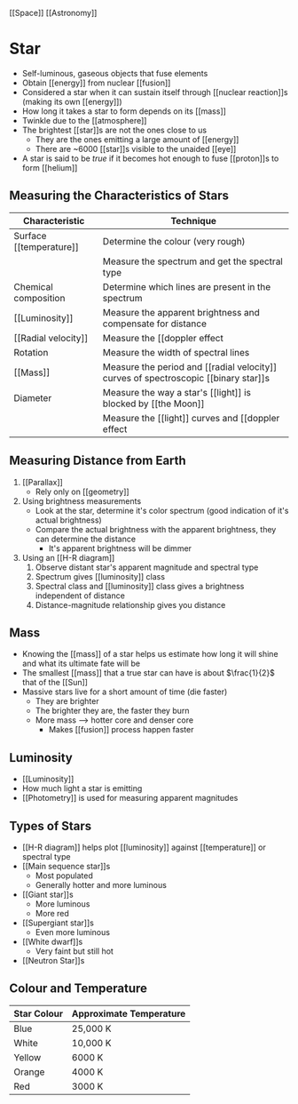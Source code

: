 [[Space]] [[Astronomy]]

# Star
- Self-luminous, gaseous objects that fuse elements
- Obtain [[energy]] from nuclear [[fusion]]
- Considered a star when it can sustain itself through  [[nuclear reaction]]s (making its own [[energy]])
- How long it takes a star to form depends on its [[mass]]
- Twinkle due to the [[atmosphere]]
- The brightest [[star]]s are not the ones close to us
  - They are the ones emitting a large amount of [[energy]]
  - There are ~6000 [[star]]s visible to the unaided [[eye]]
- A star is said to be *true* if it becomes hot enough to fuse [[proton]]s to form [[helium]]

## Measuring the Characteristics of Stars
| Characteristic          | Technique                                                                           |
| ----------------------- | ----------------------------------------------------------------------------------- |
| Surface [[temperature]] | Determine the colour (very rough)                                                   |
|                         | Measure the spectrum and get the spectral type                                      |
| Chemical composition    | Determine which lines are present in the spectrum                                   |
| [[Luminosity]]          | Measure the apparent brightness and compensate for distance                         |
| [[Radial velocity]]     | Measure the [[doppler effect|doppler shift]] in the spectrum                                       |
| Rotation                | Measure the width of spectral lines                                                 |
| [[Mass]]                | Measure the period and [[radial velocity]] curves of spectroscopic [[binary star]]s |
| Diameter                | Measure the way a star's [[light]] is blocked by [[the Moon]]                       |
|                         | Measure the [[light]] curves and [[doppler effect|doppler shift]]s for eclipsing [[binary star]]s  |

## Measuring Distance from Earth
1. [[Parallax]]
   - Rely only on [[geometry]]
2. Using brightness measurements
   - Look at the star, determine it's color spectrum (good indication of it's actual brightness)
   - Compare the actual brightness with the apparent brightness, they can determine the distance
     - It's apparent brightness will be dimmer
3. Using an [[H-R diagram]]
   1. Observe distant star's apparent magnitude and spectral type
   2. Spectrum gives [[luminosity]] class
   3. Spectral class and [[luminosity]] class gives a brightness independent of distance
   4. Distance-magnitude relationship gives you distance

## Mass
- Knowing the [[mass]] of a star helps us estimate how long it will shine and what its ultimate fate will be
- The smallest [[mass]] that a true star can have is about $\frac{1}{2}$ that of the [[Sun]]
- Massive stars live for a short amount of time (die faster)
  - They are brighter
  - The brighter they are, the faster they burn
  - More mass --> hotter core and denser core
    - Makes [[fusion]] process happen faster

## Luminosity
- [[Luminosity]]
- How much light a star is emitting
- [[Photometry]] is used for measuring apparent magnitudes

## Types of Stars
- [[H-R diagram]] helps plot [[luminosity]] against [[temperature]] or spectral type
- [[Main sequence star]]s
  - Most populated
  - Generally hotter and more luminous
- [[Giant star]]s
  - More luminous
  - More red
- [[Supergiant star]]s
  - Even more luminous
- [[White dwarf]]s
  - Very faint but still hot
- [[Neutron Star]]s

## Colour and Temperature
| Star Colour | Approximate Temperature |
| ----------- | ----------------------- |
| Blue        | 25,000 K                |
| White       | 10,000 K                |
| Yellow      | 6000 K                  |
| Orange      | 4000 K                  |
| Red         | 3000 K                  |

